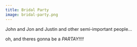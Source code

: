 ```yaml
---
title: Bridal Party
image: bridal-party.png
---
```


John and Jon and Justin and other semi-important people...

oh, and theres gonna be a *PARTAY!!!!*
